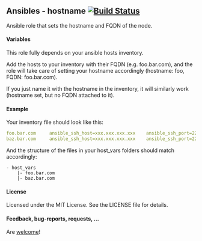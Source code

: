 ## Ansibles - hostname [![Build Status](https://travis-ci.org/Ansibles/hostname.png)](https://travis-ci.org/Ansibles/hostname)

Ansible role that sets the hostname and FQDN of the node.


#### Variables

This role fully depends on your ansible hosts inventory.

Add the hosts to your inventory with their FQDN (e.g. foo.bar.com), and the role will take care of setting your hostname accordingly (hostname: foo, FQDN: foo.bar.com).

If you just name it with the hostname in the inventory, it will similarly work (hostname set, but no FQDN attached to it).


#### Example

Your inventory file should look like this:

```yaml
foo.bar.com     ansible_ssh_host=xxx.xxx.xxx.xxx    ansible_ssh_port=22
baz.bar.com     ansible_ssh_host=xxx.xxx.xxx.xxx    ansible_ssh_port=22
```

And the structure of the files in your host_vars folders should match accordingly:

```
- host_vars
    |- foo.bar.com
    |- baz.bar.com
```


#### License

Licensed under the MIT License. See the LICENSE file for details.


#### Feedback, bug-reports, requests, ...

Are [welcome](https://github.com/ansibles/hostname/issues)!
